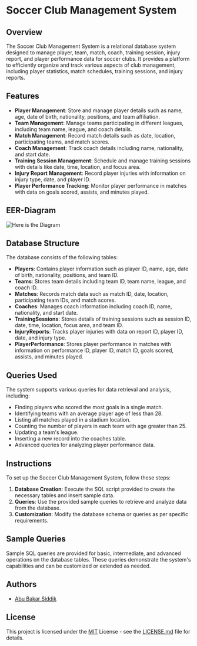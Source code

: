 
# Soccer Club Management System





## Overview
The Soccer Club Management System is a relational database system designed to manage player, team, match, coach, training session, injury report, and player performance data for soccer clubs. It provides a platform to efficiently organize and track various aspects of club management, including player statistics, match schedules, training sessions, and injury reports.

## Features

- **Player Management**: Store and manage player details such as name, age, date of birth, nationality, positions, and team affiliation.
- **Team Management**: Manage teams participating in different leagues, including team name, league, and coach details.
- **Match Management**: Record match details such as date, location, participating teams, and match scores.
- **Coach Management**: Track coach details including name, nationality, and start date.
- **Training Session Management**: Schedule and manage training sessions with details like date, time, location, and focus area.
- **Injury Report Management**: Record player injuries with information on injury type, date, and player ID.
- **Player Performance Tracking**: Monitor player performance in matches with data on goals scored, assists, and minutes played.


## EER-Diagram

![Here is the Diagram](https://drive.google.com/file/d/1fl7gcPabbWRXPhu8vee5K6r4hQdVB7Gg/view?usp=sharing)


## Database Structure

The database consists of the following tables:

- **Players**: Contains player information such as player ID, name, age, date of birth, nationality, positions, and team ID.
- **Teams**: Stores team details including team ID, team name, league, and coach ID.
- **Matches**: Records match data such as match ID, date, location, participating team IDs, and match scores.
- **Coaches**: Manages coach information including coach ID, name, nationality, and start date.
- **TrainingSessions**: Stores details of training sessions such as session ID, date, time, location, focus area, and team ID.
- **InjuryReports**: Tracks player injuries with data on report ID, player ID, date, and injury type.
- **PlayerPerformance**: Stores player performance in matches with information on performance ID, player ID, match ID, goals scored, assists, and minutes played.


## Queries Used

The system supports various queries for data retrieval and analysis, including:

- Finding players who scored the most goals in a single match.
- Identifying teams with an average player age of less than 28.
- Listing all matches played in a stadium location.
- Counting the number of players in each team with age greater than 25.
- Updating a team's league.
- Inserting a new record into the coaches table.
- Advanced queries for analyzing player performance data.
## Instructions

To set up the Soccer Club Management System, follow these steps:

1. **Database Creation**: Execute the SQL script provided to create the necessary tables and insert sample data.
2. **Queries**: Use the provided sample queries to retrieve and analyze data from the database.
3. **Customization**: Modify the database schema or queries as per specific requirements.


## Sample Queries

Sample SQL queries are provided for basic, intermediate, and advanced operations on the database tables. These queries demonstrate the system's capabilities and can be customized or extended as needed.


## Authors

- [Abu Bakar Siddik](https://github.com/absiddik012)


## License

This project is licensed under the [MIT](https://choosealicense.com/licenses/mit/) License - see the [LICENSE.md](LICENSE.md) file for details.


